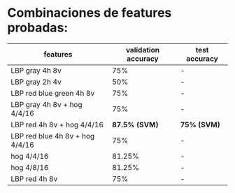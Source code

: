 # Combinaciones de features probadas:

| features                        | validation accuracy    | test accuracy |
| ------------------------------- | ---------------------- | ------------- |
| LBP gray 4h 8v                  | 75%                    | -             |
| LBP gray 2h 4v                  | 50%                    | -             |
| LBP red blue green 4h 8v        | 75%                    | -             |
| LBP gray 4h 8v + hog 4/4/16     | 75%                    | -             |
| LBP red 4h 8v + hog 4/4/16      | **87.5% (SVM)**        | **75% (SVM)** |
| LBP red blue 4h 8v + hog 4/4/16 | 75%                    | -             |
| hog 4/4/16                      | 81.25%                 | -             |
| hog 4/8/16                      | 81.25%                 | -             |
| LBP red 4h 8v                   | 75%                    | -             |
